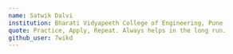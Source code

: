 ```yaml
---
name: Satwik Dalvi
institution: Bharati Vidyapeeth College of Engineering, Pune
quote: Practice, Apply, Repeat. Always helps in the long run.
github_user: 7wikd
---
```

